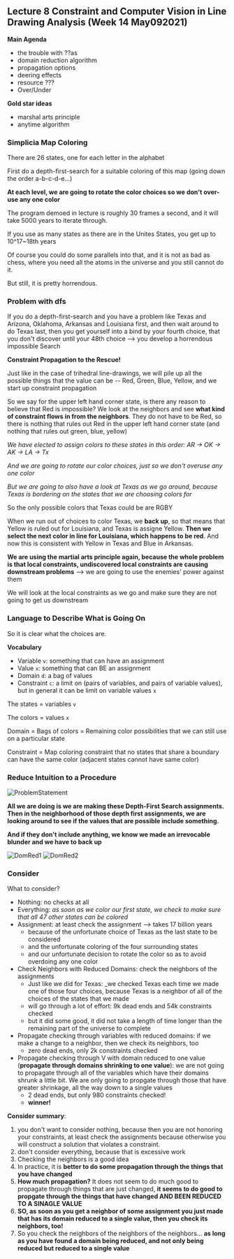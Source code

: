 ## Lecture 8 Constraint and Computer Vision in Line Drawing Analysis (Week 14 May092021)

**Main Agenda**
- the trouble with ??as
- domain reduction algorithm
- propagation options
- deering effects
- resource ???
- Over/Under

**Gold star ideas**
- marshal arts principle
- anytime algorithm


### Simplicia Map Coloring

There are 26 states, one for each letter in the alphabet

First do a depth-first-search for a suitable coloring of this map (going down the order a-b-c-d-e...)

**At each level, we are going to rotate the color choices so we don't over-use any one color**

The program demoed in lecture is roughly 30 frames a second, and it will take 5000 years to iterate through.

If you use as many states as there are in the Unites States, you get up to 10^17~18th years

Of course you could do some parallels into that, and it is not as bad as chess, where you need all the atoms in the universe and you still cannot do it.

But still, it is pretty horrendous.

### Problem with dfs

If you do a depth-first-search and you have a problem like Texas and Arizona, Oklahoma, Arkansas and Louisiana first, and then wait around to do Texas last, then you get yourself into a bind by your fourth choice, that you don't discover until your 48th choice --> you develop a horrendous impossible Search

**Constraint Propagation to the Rescue!**

Just like in the case of trihedral line-drawings, we will pile up all the possible things that the value can be -- Red, Green, Blue, Yellow, and we start up constraint propagation

So we say for the upper left hand corner state, is there any reason to believe that Red is impossible? We look at the neighbors and see **what kind of constraint flows in from the neighbors**. They do not have to be Red, so there is nothing that rules out Red in the upper left hand corner state (and nothing that rules out green, blue, yellow)

_We have elected to assign colors to these states in this order: AR -> OK -> AK -> LA -> Tx_

_And we are going to rotate our color choices, just so we don't overuse any one color_

_But we are going to also have a look at Texas as we go around, because Texas is bordering on the states that we are choosing colors for_

So the only possible colors that Texas could be are RGBY

When we run out of choices to color Texas, we **back up**, so that means that Yellow is ruled out for Louisiana, and Texas is assigne Yellow. **Then we select the next color in line for Louisiana, which happens to be red**. And now this is consistent with Yellow in Texas and Blue in Arkansas.

**We are using the martial arts principle again, because the whole problem is that local constraints, undiscovered local constraints are causing downstream problems** --> we are going to use the enemies' power against them

We will look at the local constraints as we go and make sure they are not going to get us downstream

### Language to Describe What is Going On

So it is clear what the choices are.

**Vocabulary**
- Variable `v`: something that can have an assignment
- Value `x`: something that can BE an assignment
- Domain `d`: a bag of values
- Constraint `c`: a limit on (pairs of variables, and pairs of variable values), but in general it can be limit on variable values `x`

The states = variables `v`

The colors = values `x`

Domain = Bags of colors = Remaining color possibilities that we can still use on a particular state

Constraint = Map coloring constraint that no states that share a boundary can have the same color (adjacent states cannot have same color)

### Reduce Intuition to a Procedure

![ProblemStatement](./Texas_AdjacencyMatrix_Coloring.jpg)

**All we are doing is we are making these Depth-First Search assignments. Then in the neighborhood of those depth first assignments, we are looking around to see if the values that are possible include something.**

**And if they don't include anything, we know we made an irrevocable blunder and we have to back up**

![DomRed1](./DomainReductionAlg_Patrick.png)
![DomRed2](./DomainReductionAlg.jpg)

### Consider

What to consider?
- Nothing: no checks at all
- Everything: _as soon as we color our first state, we check to make sure that all 47 other states can be colored_
- Assignment: at least check the assignment --> takes 17 billion years
  - because of the unfortunate choice of Texas as the last state to be considered
  - and the unfortunate coloring of the four surrounding states
  - and our unfortunate decision to rotate the color so as to avoid overdoing any one color
- Check Neighbors with Reduced Domains: check the neighbors of the assignments
  - Just like we did for Texas: _we checked Texas each time we made one of those four choices, because Texas is a neighbor of all of the choices of the states that we made
  - will go through a lot of effort: 9k dead ends and 54k constraints checked
  - but it did some good, it did not take a length of time longer than the remaining part of the universe to complete
- Propagate checking through variables with reduced domains: if we make a change to a neighbor, then we check its neighbors, too
  - zero dead ends, only 2k constraints checked
- Propagate checking through V with domain reduced to one value (**propagate through domains shrinking to one value**): we are not going to propagate through all of the variables which have their domains shrunk a little bit. We are only going to propgate through those that have greater shrinkage, all the way down to a single values
  - 2 dead ends, but only 980 constraints checked!
  - **winner!**

**Consider summary**:
1. you don't want to consider nothing, because then you are not honoring your constraints, at least check the assignments because otherwise you will construct a solution that violates a constraint.
2. don't consider everything, because that is excessive work
3. Checking the neighbors is a good idea
4. In practice, it is **better to do some propagation through the things that you have changed**
5. **How much propagation?** It does not seem to do much good to propagate through things that are just changed, **it seems to do good to propgate through the things that have changed AND BEEN REDUCED TO A SINAGLE VALUE**
6. **SO, as soon as you get a neighbor of some assignment you just made that has its domain reduced to a single value, then you check its neighbors, too!**
7. So you check the neighbors of the neighbors of the neighbors... **as long as you have found a domain being reduced, and not only being reduced but reduced to a single value**
